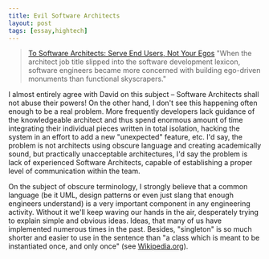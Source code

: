 ```yaml
---
title: Evil Software Architects
layout: post
tags: [essay,hightech]
---
```


> [To Software Architects: Serve End Users, Not Your Egos](http://devx.com/opinion/Article/22649)
> "When the architect job title slipped into the software development
> lexicon, software engineers became more concerned with building
> ego-driven monuments than functional skyscrapers."

I almost entirely agree with David on this subject – Software Architects
shall not abuse their powers! On the other hand, I don't see this
happening often enough to be a real problem. More frequently developers
lack guidance of the knowledgeable architect and thus spend enormous
amount of time integrating their individual pieces written in total
isolation, hacking the system in an effort to add a new "unexpected"
feature, etc. I'd say, the problem is not architects using obscure
language and creating academically sound, but practically unacceptable
architectures, I'd say the problem is lack of experienced Software
Architects, capable of establishing a proper level of communication
within the team.

On the subject of obscure terminology, I strongly believe that a common
language (be it UML, design patterns or even just slang that enough
engineers understand) is a very important component in any engineering
activity. Without it we'll keep waving our hands in the air, desperately
trying to explain simple and obvious ideas. Ideas, that many of us have
implemented numerous times in the past. Besides, "singleton" is so much
shorter and easier to use in the sentence than "a class which is meant
to be instantiated once, and only once" (see
[Wikipedia.org](http://en.wikipedia.org/wiki/Singleton)).
